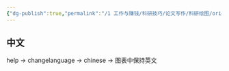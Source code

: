 ```yaml
---
{"dg-publish":true,"permalink":"/1 工作与赚钱/科研技巧/论文写作/科研绘图/originlab/originlab设置/","title":"originlab设置"}
---
```



## 中文
help -> changelanguage -> chinese -> 图表中保持英文